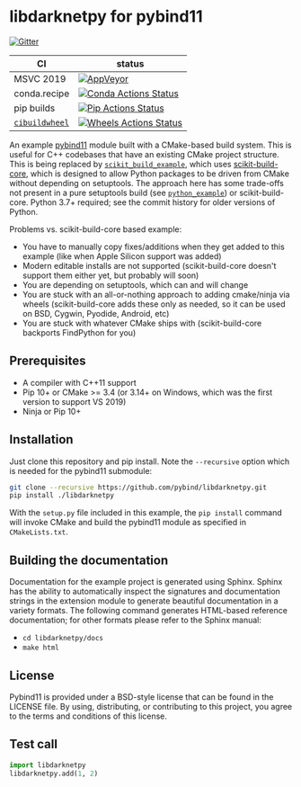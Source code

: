 # libdarknetpy for pybind11

[![Gitter][gitter-badge]][gitter-link]

|      CI              | status |
|----------------------|--------|
| MSVC 2019            | [![AppVeyor][appveyor-badge]][appveyor-link] |
| conda.recipe         | [![Conda Actions Status][actions-conda-badge]][actions-conda-link] |
| pip builds           | [![Pip Actions Status][actions-pip-badge]][actions-pip-link] |
| [`cibuildwheel`][]   | [![Wheels Actions Status][actions-wheels-badge]][actions-wheels-link] |

[gitter-badge]:            https://badges.gitter.im/pybind/Lobby.svg
[gitter-link]:             https://gitter.im/pybind/Lobby
[actions-badge]:           https://github.com/pybind/libdarknetpy/workflows/Tests/badge.svg
[actions-conda-link]:      https://github.com/pybind/libdarknetpy/actions?query=workflow%3A%22Conda
[actions-conda-badge]:     https://github.com/pybind/libdarknetpy/workflows/Conda/badge.svg
[actions-pip-link]:        https://github.com/pybind/libdarknetpy/actions?query=workflow%3A%22Pip
[actions-pip-badge]:       https://github.com/pybind/libdarknetpy/workflows/Pip/badge.svg
[actions-wheels-link]:     https://github.com/pybind/libdarknetpy/actions?query=workflow%3AWheels
[actions-wheels-badge]:    https://github.com/pybind/libdarknetpy/workflows/Wheels/badge.svg
[appveyor-link]:           https://ci.appveyor.com/project/dean0x7d/cmake-example/branch/master
[appveyor-badge]:          https://ci.appveyor.com/api/projects/status/57nnxfm4subeug43/branch/master?svg=true

An example [pybind11](https://github.com/pybind/pybind11) module built with a
CMake-based build system. This is useful for C++ codebases that have an
existing CMake project structure. This is being replaced by
[`scikit_build_example`](https://github.com/pybind/scikit_build_example), which uses
[scikit-build-core][], which is designed to allow Python
packages to be driven from CMake without depending on setuptools. The approach here has
some trade-offs not present in a pure setuptools build (see
[`python_example`](https://github.com/pybind/python_example)) or scikit-build-core. Python 3.7+ required;
see the commit history for older versions of Python.

Problems vs. scikit-build-core based example:

- You have to manually copy fixes/additions when they get added to this example (like when Apple Silicon support was added)
- Modern editable installs are not supported (scikit-build-core doesn't support them either yet, but probably will soon)
- You are depending on setuptools, which can and will change
- You are stuck with an all-or-nothing approach to adding cmake/ninja via wheels (scikit-build-core adds these only as needed, so it can be used on BSD, Cygwin, Pyodide, Android, etc)
- You are stuck with whatever CMake ships with (scikit-build-core backports FindPython for you)


## Prerequisites

* A compiler with C++11 support
* Pip 10+ or CMake >= 3.4 (or 3.14+ on Windows, which was the first version to support VS 2019)
* Ninja or Pip 10+


## Installation

Just clone this repository and pip install. Note the `--recursive` option which is
needed for the pybind11 submodule:

```bash
git clone --recursive https://github.com/pybind/libdarknetpy.git
pip install ./libdarknetpy
```

With the `setup.py` file included in this example, the `pip install` command will
invoke CMake and build the pybind11 module as specified in `CMakeLists.txt`.



## Building the documentation

Documentation for the example project is generated using Sphinx. Sphinx has the
ability to automatically inspect the signatures and documentation strings in
the extension module to generate beautiful documentation in a variety formats.
The following command generates HTML-based reference documentation; for other
formats please refer to the Sphinx manual:

 - `cd libdarknetpy/docs`
 - `make html`


## License

Pybind11 is provided under a BSD-style license that can be found in the LICENSE
file. By using, distributing, or contributing to this project, you agree to the
terms and conditions of this license.


## Test call

```python
import libdarknetpy
libdarknetpy.add(1, 2)
```

[`cibuildwheel`]:    https://cibuildwheel.readthedocs.io
[scikit-build-core]: https://github.com/scikit-build/scikit-build-core
